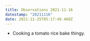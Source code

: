 ```yaml
---
title: Observations 2021-11-16
datestamp: "20211116"
date: 2021-11-25T05:17:49.460Z
---
```

- Cooking a tomato rice bake thingy.